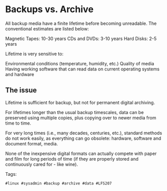 # Backups vs. Archive

All backup media have a finite lifetime before becoming unreadable. The
conventional estimates are listed below:

Magnetic Tapes: 10-30 years
CDs and DVDs: 3-10 years
Hard Disks: 2-5 years

Lifetime is very sensitive to:

Environmental conditions (temperature, humidity, etc.)
Quality of media
Having working software that can read data on current operating systems and hardware

## The issue

Lifetime is sufficient for backup, but not for permanent digital archiving.

For lifetimes longer than the usual backup timescales, data can be preserved
using multiple copies, plus copying over to newer media from time to time.

For very long times (i.e., many decades, centuries, etc.), standard methods do
not work easily, as everything can go obsolete: hardware, software and document
format, media.

None of the inexpensive digital formats can actually compete with paper and
film for long periods of time (if they are properly stored and continuously
cared for - like wine).

Tags:

    #linux #sysadmin #backup #archive #data #LFS207
